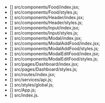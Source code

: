 - [] src/components/Food/index.jsx;
- [] src/components/Food/styles.js;
- [] src/components/Header/index.jsx;
- [] src/components/Header/styles.js;
- [] src/components/Input/index.jsx;
- [] src/components/Input/styles.js;
- [] src/components/Modal/index.jsx;
- [] src/components/ModalAddFood/index.jsx;
- [] src/components/ModalAddFood/styles.js;
- [] src/components/ModalEditFood/index.jsx;
- [] src/components/ModalEditFood/styles.js;
- [] src/pages/Dashboard/index.jsx;
- [] src/pages/Dashboard/styles.js;
- [] src/routes/index.jsx;
- [] src/services/api.js;
- [] src/styles/global.js;
- [] src/App.js;
- [] src/index.js.